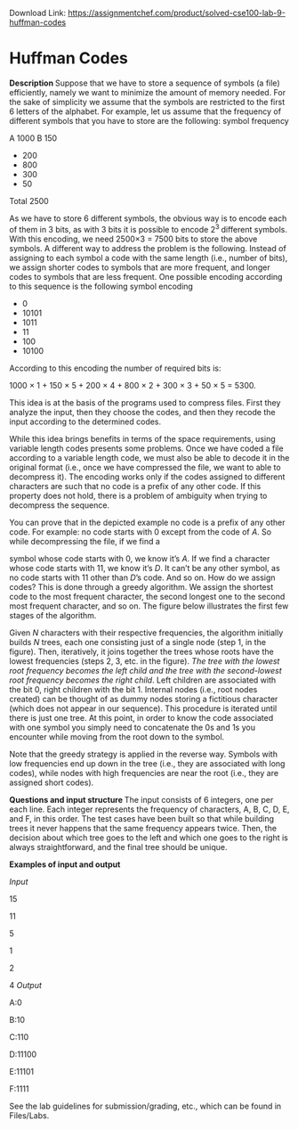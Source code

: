 Download Link: https://assignmentchef.com/product/solved-cse100-lab-9-huffman-codes
<br>
<h1>Huffman Codes</h1>

<strong>Description   </strong>Suppose that we have to store a sequence of symbols (a file) efficiently, namely we want to minimize the amount of memory needed. For the sake of simplicity we assume that the symbols are restricted to the first 6 letters of the alphabet. For example, let us assume that the frequency of different symbols that you have to store are the following: symbol            frequency

A            1000 B  150

<ul>

 <li>200</li>

 <li>800</li>

 <li>300</li>

 <li>50</li>

</ul>

Total         2500

As we have to store 6 different symbols, the obvious way is to encode each of them in 3 bits, as with 3 bits it is possible to encode 2<sup>3 </sup>different symbols. With this encoding, we need 2500×3 = 7500 bits to store the above symbols. A different way to address the problem is the following. Instead of assigning to each symbol a code with the same length (i.e., number of bits), we assign shorter codes to symbols that are more frequent, and longer codes to symbols that are less frequent. One possible encoding according to this sequence is the following symbol    encoding

<ul>

 <li>0</li>

 <li>10101</li>

 <li>1011</li>

 <li>11</li>

 <li>100</li>

 <li>10100</li>

</ul>

According to this encoding the number of required bits is:

1000 × 1 + 150 × 5 + 200 × 4 + 800 × 2 + 300 × 3 + 50 × 5 = 5300<em>.</em>

This idea is at the basis of the programs used to compress files. First they analyze the input, then they choose the codes, and then they recode the input according to the determined codes.

While this idea brings benefits in terms of the space requirements, using variable length codes presents some problems. Once we have coded a file according to a variable length code, we must also be able to decode it in the original format (i.e., once we have compressed the file, we want to able to decompress it). The encoding works only if the codes assigned to different characters are such that no code is a prefix of any other code. If this property does not hold, there is a problem of ambiguity when trying to decompress the sequence.

You can prove that in the depicted example no code is a prefix of any other code. For example: no code starts with 0 except from the code of <em>A</em>. So while decompressing the file, if we find a

symbol whose code starts with 0, we know it’s <em>A</em>. If we find a character whose code starts with 11, we know it’s <em>D</em>. It can’t be any other symbol, as no code starts with 11 other than <em>D</em>’s code. And so on. How do we assign codes? This is done through a greedy algorithm. We assign the shortest code to the most frequent character, the second longest one to the second most frequent character, and so on. The figure below illustrates the first few stages of the algorithm.

Given <em>N </em>characters with their respective frequencies, the algorithm initially builds <em>N </em>trees, each one consisting just of a single node (step 1, in the figure). Then, iteratively, it joins together the trees whose roots have the lowest frequencies (steps 2, 3, etc. in the figure). <em>The tree with the lowest root frequency becomes the left child and the tree with the second-lowest root frequency becomes the right child</em>. Left children are associated with the bit 0, right children with the bit 1. Internal nodes (i.e., root nodes created) can be thought of as dummy nodes storing a fictitious character (which does not appear in our sequence). This procedure is iterated until there is just one tree. At this point, in order to know the code associated with one symbol you simply need to concatenate the 0s and 1s you encounter while moving from the root down to the symbol.

Note that the greedy strategy is applied in the reverse way. Symbols with low frequencies end up down in the tree (i.e., they are associated with long codes), while nodes with high frequencies are near the root (i.e., they are assigned short codes).

<strong>Questions and input structure </strong>The input consists of 6 integers, one per each line. Each integer represents the frequency of characters, A, B, C, D, E, and F, in this order. The test cases have been built so that while building trees it never happens that the same frequency appears twice. Then, the decision about which tree goes to the left and which one goes to the right is always straightforward, and the final tree should be unique.

<strong>Examples of input and output</strong>

<em>Input</em>

15

11

5

1

2

4 <em>Output</em>

A:0

B:10

C:110

D:11100

E:11101

F:1111

See the lab guidelines for submission/grading, etc., which can be found in Files/Labs.